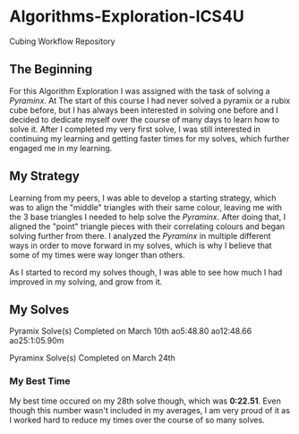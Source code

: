 # Algorithms-Exploration-ICS4U
Cubing Workflow Repository

## The Beginning

For this Algorithm Exploration I was assigned with the task of solving a _Pyraminx_. At The start of this course I had never solved a pyramix or a rubix cube before, but I has always been interested in solving one before and I decided to dedicate myself over the course of many days to learn how to solve it. After I completed my very first solve, I was still interested in continuing my learning and getting faster times for my solves, which further engaged me in my learning.

## My Strategy
Learning from my peers, I was able to develop a starting strategy, which was to align the "middle" triangles with their same colour, leaving me with the 3 base triangles I needed to help solve the _Pyraminx_. After doing that, I aligned the "point" triangle pieces with their correlating colours and began solving further from there. I analyzed the _Pyraminx_ in multiple different ways in order to move forward in my solves, which is why I believe that some of my times were way longer than others.

As I started to record my solves though, I was able to see how much I had improved in my solving, and grow from it.

## My Solves
Pyramix Solve(s) Completed on March 10th
ao5:48.80
ao12:48.66
ao25:1:05.90m

Pyraminx Solve(s) Completed on March 24th

### My Best Time
My best time occured on my 28th solve though, which was **0:22.51**. Even though this number wasn't included in my averages, I am very proud of it as I worked hard to reduce my times over the course of so many solves.

